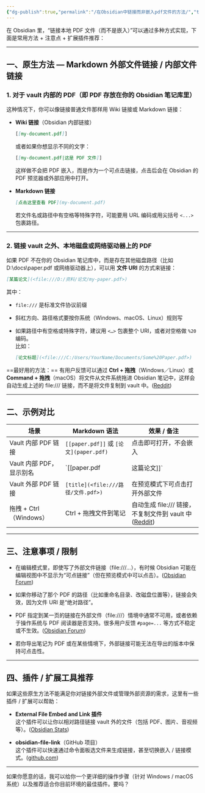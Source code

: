 ```yaml
---
{"dg-publish":true,"permalink":"/在Obsidian中链接而非嵌入pdf文件的方法/","tags":["obsidian"]}
---
```


在 Obsidian 里，“链接本地 PDF 文件（而不是嵌入）”可以通过多种方式实现，下面是常用方法 + 注意点 + 扩展插件推荐：

---

## 一、原生方法 — Markdown 外部文件链接 / 内部文件链接

### 1. 对于 vault 内部的 PDF（即 PDF 存放在你的 Obsidian 笔记库里）

这种情况下，你可以像链接普通文件那样用 Wiki 链接或 Markdown 链接：

- **Wiki 链接**（Obsidian 内部链接）
    
    ```md
    [[my-document.pdf]]
    ```
    
    或者如果你想显示不同的文字：
    
    ```md
    [[my-document.pdf|这是 PDF 文件]]
    ```
    
    这样做不会把 PDF 嵌入，而是作为一个可点击链接，点击后会在 Obsidian 的 PDF 预览器或外部应用中打开。
    
- **Markdown 链接**
    
    ```md
    [点击这里查看 PDF](my-document.pdf)
    ```
    
    若文件名或路径中有空格等特殊字符，可能要用 URL 编码或用尖括号 `<...>` 包裹路径。
    

---

### 2. 链接 vault 之外、本地磁盘或网络驱动器上的 PDF

如果 PDF 不在你的 Obsidian 笔记库中，而是存在其他磁盘路径（比如 D:\docs\paper.pdf 或网络驱动器上），可以用 **文件 URI** 的方式来链接：

```md
[某篇论文](<file:///D:/资料/论文/my-paper.pdf>)
```

其中：

- `file:///` 是标准文件协议前缀
    
- 斜杠方向、路径格式要按你系统（Windows、macOS、Linux）规则写
    
- 如果路径中有空格或特殊字符，建议用 `<…>` 包裹整个 URI，或者对空格做 `%20` 编码。  
    比如：
    
    ```md
    [论文标题](<file:///C:/Users/YourName/Documents/Some%20Paper.pdf>)
    ```
    
==最好用的方法：==
有用户反馈可以通过 **Ctrl + 拖拽**（Windows／Linux）或 **Command + 拖拽**（macOS）将文件从文件系统拖进 Obsidian 笔记中，这样会自动生成上述的 file:/// 链接，而不是将文件复制到 vault 中。([Reddit](https://www.reddit.com/r/ObsidianMD/comments/m6ynmt/how_to_create_a_link_to_a_locally_saved_pdf_not/?utm_source=chatgpt.com "How to create a link to a locally saved PDF, not embed PDF? - Reddit"))

---

## 二、示例对比

|场景|Markdown 语法|效果 / 备注|
|---|---|---|
|Vault 内部 PDF 链接|`[[paper.pdf]]` 或 `[论文](paper.pdf)`|点击即可打开，不会嵌入|
|Vault 内部 PDF，显示别名|`[[paper.pdf|这篇论文]]`|
|Vault 外部 PDF 链接|`[title](<file:///路径/文件.pdf>)`|在预览模式下可点击打开外部文件|
|拖拽 + Ctrl（Windows）|Ctrl + 拖拽文件到笔记|自动生成 file:/// 链接，不复制文件到 vault 中 ([Reddit](https://www.reddit.com/r/ObsidianMD/comments/m6ynmt/how_to_create_a_link_to_a_locally_saved_pdf_not/?utm_source=chatgpt.com "How to create a link to a locally saved PDF, not embed PDF? - Reddit"))|

---

## 三、注意事项 / 限制

- 在编辑模式里，即使写了外部文件链接（file:///…），有时候 Obsidian 可能在编辑视图中不显示为“可点链接”（但在预览模式中可以点击）。([Obsidian Forum](https://forum.obsidian.md/t/link-to-external-files/8107?utm_source=chatgpt.com "Link to external files - Help - Obsidian Forum"))
    
- 如果你移动了那个 PDF 的路径（比如重命名目录、改磁盘位置等），链接会失效，因为文件 URI 是“绝对路径”。
    
- PDF 指定到某一页的链接在外部文件（file:///）情境中通常不可用，或者依赖于操作系统与 PDF 阅读器是否支持。很多用户反馈 `#page=...` 等方式不稳定或不生效。([Obsidian Forum](https://forum.obsidian.md/t/need-help-with-opening-a-specific-page-of-a-local-pdf-file-in-obsidian/24245?utm_source=chatgpt.com "Need help with opening a specific page of a local pdf file in Obsidian"))
    
- 若你导出笔记为 PDF 或在某些情境下，外部链接可能无法在导出的版本中保持可点击性。
    

---

## 四、插件 / 扩展工具推荐

如果这些原生方法不能满足你对链接外部文件或管理外部资源的需求，这里有一些插件 / 扩展可以帮助：

- **External File Embed and Link 插件**  
    这个插件可以让你以相对路径链接 vault 外的文件（包括 PDF、图片、音视频等）。([Obsidian Stats](https://www.obsidianstats.com/plugins/external-file-embed-and-link?utm_source=chatgpt.com "External File Embed and Link - Obsidian Stats"))
    
- **obsidian-file-link**（GitHub 项目）  
    这个插件可以快速通过命令面板选文件来生成链接，甚至切换嵌入 / 链接模式。([github.com](https://github.com/marcjulianschwarz/obsidian-file-link?utm_source=chatgpt.com "marcjulianschwarz/obsidian-file-link: A plugin for the note ... - GitHub"))
    

---

如果你愿意的话，我可以给你一个更详细的操作步骤（针对 Windows / macOS 系统）以及推荐适合你目前环境的最佳插件。要吗？